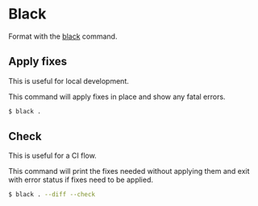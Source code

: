 # Black

Format with the [black](https://pypi.org/project/black/) command.


## Apply fixes

This is useful for local development.

This command will apply fixes in place and show any fatal errors.

```sh
$ black .
```

## Check

This is useful for a CI flow.

This command will print the fixes needed without applying them and exit with error status if fixes need to be applied.

```sh
$ black . --diff --check
```
